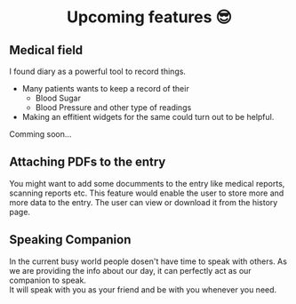 <h1 align='center'> Upcoming features 😎 </h1>

## Medical field

I found diary as a powerful tool to record things.
* Many patients wants to keep a record of their 
    * Blood Sugar
    * Blood Pressure and other type of readings
* Making an effitient widgets for the same could turn out to be helpful.
  
Comming soon...

## Attaching PDFs to the entry
You might want to add some documments to the entry like medical reports, scanning reports etc. This feature would enable the user to store more and more data to the entry. The user can view or download it from the history page.

## Speaking Companion
In the current busy world people dosen't have time to speak with others. As we are providing the info about our day, it can perfectly act as our companion to speak. <br>
It will speak with you as your friend and be with you whenever you need. 

